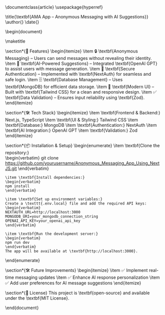 \documentclass{article}
\usepackage{hyperref}

\title{\textbf{AMA App – Anonymous Messaging with AI Suggestions}}
\author{}
\date{}

\begin{document}

\maketitle

\section*{🚀 Features}
\begin{itemize}
    \item 🔒 \textbf{Anonymous Messaging} – Users can send messages without revealing their identity.
    \item 🤖 \textbf{AI-Powered Suggestions} – Integrated \textbf{OpenAI GPT} to assist users with message generation.
    \item 🔑 \textbf{Secure Authentication} – Implemented with \textbf{NextAuth} for seamless and safe login.
    \item 🗄️ \textbf{Database Management} – Uses \textbf{MongoDB} for efficient data storage.
    \item 🎨 \textbf{Modern UI} – Built with \textbf{Tailwind CSS} for a clean and responsive design.
    \item ✅ \textbf{Data Validation} – Ensures input reliability using \textbf{Zod}.
\end{itemize}

\section*{🛠️ Tech Stack}
\begin{itemize}
    \item \textbf{Frontend \& Backend:} Next.js, TypeScript
    \item \textbf{UI \& Styling:} Tailwind CSS
    \item \textbf{Database:} MongoDB
    \item \textbf{Authentication:} NextAuth
    \item \textbf{AI Integration:} OpenAI GPT
    \item \textbf{Validation:} Zod
\end{itemize}

\section*{📦 Installation \& Setup}
\begin{enumerate}
    \item \textbf{Clone the repository:}  
    \begin{verbatim}
    git clone https://github.com/yourusername/Anonymous_Messaging_App_Using_NextJS.git
    \end{verbatim}

    \item \textbf{Install dependencies:}  
    \begin{verbatim}
    npm install
    \end{verbatim}

    \item \textbf{Set up environment variables:}  
    Create a \texttt{.env.local} file and add the required API keys:  
    \begin{verbatim}
    NEXTAUTH_URL=http://localhost:3000
    MONGODB_URI=your_mongodb_connection_string
    OPENAI_API_KEY=your_openai_api_key
    \end{verbatim}

    \item \textbf{Run the development server:}  
    \begin{verbatim}
    npm run dev
    \end{verbatim}
    The app will be available at \textbf{http://localhost:3000}.
\end{enumerate}


\section*{🛠️ Future Improvements}
\begin{itemize}
    \item ✅ Implement real-time messaging updates
    \item ✅ Enhance AI response personalization
    \item ✅ Add user preferences for AI message suggestions
\end{itemize}

\section*{📜 License}
This project is \textbf{open-source} and available under the \textbf{MIT License}.

\end{document}
